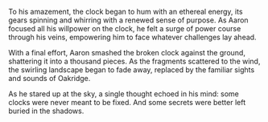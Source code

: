 To his amazement, the clock began to hum with an ethereal energy, its gears spinning and whirring with a renewed sense of purpose. As Aaron focused all his willpower on the clock, he felt a surge of power course through his veins, empowering him to face whatever challenges lay ahead.

With a final effort, Aaron smashed the broken clock against the ground, shattering it into a thousand pieces. As the fragments scattered to the wind, the swirling landscape began to fade away, replaced by the familiar sights and sounds of Oakridge.

As he stared up at the sky, a single thought echoed in his mind: some clocks were never meant to be fixed. And some secrets were better left buried in the shadows.